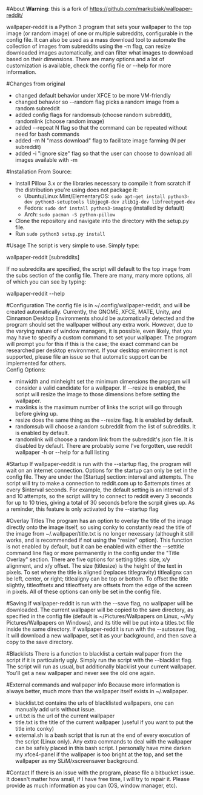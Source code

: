 #About
**Warning**: this is a fork of https://github.com/markubiak/wallpaper-reddit/

wallpaper-reddit is a Python 3 program that sets your wallpaper to the top image (or random image) of one or multiple subreddits, configurable in the config file. It can also be used as a mass download tool to automate the collection of images from subreddits using the -m flag, can resize downloaded images automatically, and can filter what images to download based on their dimensions. There are many options and a lot of customization is available, check the config file or --help for more information.


#Changes from original
- changed default behavior under XFCE to be more VM-friendly
- changed behavior so --random flag picks a random image from a random subreddit
- added config flags for randomsub (choose random subreddit), randomlink (choose random image)
- added --repeat N flag so that the command can be repeated without need for bash commands
- added -m N "mass download" flag to facilitate image farming (N per subreddit)
- added -i "ignore size" flag so that the user can choose to download all images available with -m

#Installation
From Source:  
* Install Pillow 3.x or the libraries necessary to compile it from scratch if the distribution you're using does not package it:  
  - Ubuntu/Linux Mint/ElementaryOS: `sudo apt-get install python3-dev python3-setuptools libjpeg8-dev zlib1g-dev libfreetype6-dev`  
  - Fedora: `sudo dnf install python3-imaging` (installed by default)  
  - Arch: `sudo pacman -S python-pillow`  
* Clone the repository and navigate into the directory with the setup.py file.  
* Run `sudo python3 setup.py install`  

#Usage
The script is very simple to use.  Simply type:

  wallpaper-reddit [subreddits]
  
If no subreddits are specified, the script will default to the top image from the subs section of the config file.  There are many, many more options, all of which you can see by typing:

  wallpaper-reddit --help

#Configuration
The config file is in ~/.config/wallpaper-reddit, and will be created automatically.  Currently, the GNOME, XFCE, MATE, Unity, and Cinnamon Desktop Environments should be automatically detected and the program should set the wallpaper without any extra work.  However, due to the varying nature of window managers, it is possible, even likely, that you may have to specify a custom command to set your wallpaper.  The program will prompt you for this if this is the case; the exact command can be researched per desktop environment.  If your desktop environment is not supported, please file an issue so that automatic support can be implemented for others.  
Config Options:  
- minwidth and minheight set the minimum dimensions the program will consider a valid candidate for a wallpaper.  If --resize is enabled, the script will resize the image to those dimensions before setting the wallpaper.
- maxlinks is the maximum number of links the script will go through before giving up.
- resize does the same thing as the --resize flag.  It is enabled by default.
- randomsub will choose a random subreddit from the list of subreddits. It is enabled by default.
- randomlink will choose a random link from the subreddit's json file. It is disabled by default.
There are probably some I've forgotten, use reddit wallpaper -h or --help for a full listing

#Startup
If wallpaper-reddit is run with the --startup flag, the program will wait on an internet connection.  Options for the startup can only be set in the config file.  They are under the [Startup] section: interval and attempts.  The script will try to make a connection to reddit.com up to $attempts times at every $interval seconds.  For example, the default setting is an interval of 3 and 10 attempts, so the script will try to connect to reddit every 3 seconds for up to 10 tries, giving a total of 30 seconds before the scrpit gives up.  As a reminder, this feature is only activated by the --startup flag

#Overlay Titles
The program has an option to overlay the title of the image directly onto the image itself, so using conky to constantly read the title of the image from ~/.wallpaper/title.txt is no longer nexessary (although it still works, and is recommended if not using the "resize" option).  This function is not enabled by default, but it can be enabled with either the --settitle command line flag or more permanently in the config under the "Title Overlay" section.  There are five options for setting titles: size, x/y alignment, and x/y offset.  The size (titlesize) is the height of the text in pixels.  To set where the title is aligned (replaces titlegravity) titlealignx can be left, center, or right; titlealigny can be top or bottom.  To offset the title slightly, titleoffsetx and titleoffsety are offsets from the edge of the screen in pixels.  All of these options can only be set in the config file.

#Saving
If wallpaper-reddit is run with the --save flag, no wallpaper will be downloaded.  The current wallpaper will be copied to the save directory, as specified in the config file (default is ~/Pictures/Wallpapers on Linux, ~/My Pictures/Wallpapers on Windows), and its title will be put into a titles.txt file inside the same directory.
If wallpaper-reddit is run with the --autosave flag, it will download a new wallpaper, set it as your
background, and then save a copy to the save directory.

#Blacklists
There is a function to blacklist a certain wallpaper from the script if it is particularly ugly.  Simply run the script with the --blacklist flag.  The script will run as usual, but additionally blacklist your current wallpaper.  You'll get a new wallpaper and never see the old one again.

#External commands and wallpaper info
Because more information is always better, much more than the wallpaper itself exists in ~/.wallpaper.
- blacklist.txt contains the urls of blacklisted wallpapers, one can manually add urls without issue.
- url.txt is the url of the current wallpaper
- title.txt is the title of the current wallpaper (useful if you want to put the title into conky)
- external.sh is a bash script that is run at the end of every execution of the script (Linux only).  Any extra commands to deal with the wallpaper can be safely placed in this bash script.  I personally have mine darken my xfce4-panel if the wallpaper is too bright at the top, and set the wallpaper as my SLiM/xscreensaver background.

#Contact
If there is an issue with the program, please file a bitbucket issue.  It doesn't matter how small, if I have free time, I will try to repair it. Please provide as much information as you can (OS, window manager, etc).